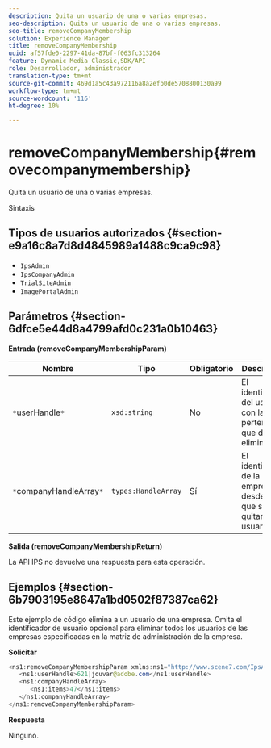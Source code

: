 ```yaml
---
description: Quita un usuario de una o varias empresas.
seo-description: Quita un usuario de una o varias empresas.
seo-title: removeCompanyMembership
solution: Experience Manager
title: removeCompanyMembership
uuid: af57fde0-2297-41da-87bf-f063fc313264
feature: Dynamic Media Classic,SDK/API
role: Desarrollador, administrador
translation-type: tm+mt
source-git-commit: 469d1a5c43a972116a8a2efb0de5708800130a99
workflow-type: tm+mt
source-wordcount: '116'
ht-degree: 10%

---
```



# removeCompanyMembership{#removecompanymembership}

Quita un usuario de una o varias empresas.

Sintaxis

## Tipos de usuarios autorizados {#section-e9a16c8a7d8d4845989a1488c9ca9c98}

* `IpsAdmin`
* `IpsCompanyAdmin`
* `TrialSiteAdmin`
* `ImagePortalAdmin`

## Parámetros {#section-6dfce5e44d8a4799afd0c231a0b10463}

**Entrada (removeCompanyMembershipParam)**

| Nombre | Tipo | Obligatorio | Descripción |
|---|---|---|---|
| `*`userHandle`*` | `xsd:string` | No | El identificador del usuario con la pertenencia que desea eliminar. |
| `*`companyHandleArray`*` | `types:HandleArray` | Sí | El identificador de la empresa desde la que se va a quitar el usuario. |

**Salida (removeCompanyMembershipReturn)**

La API IPS no devuelve una respuesta para esta operación.

## Ejemplos {#section-6b7903195e8647a1bd0502f87387ca62}

Este ejemplo de código elimina a un usuario de una empresa. Omita el identificador de usuario opcional para eliminar todos los usuarios de las empresas especificadas en la matriz de administración de la empresa.

**Solicitar**

```java
<ns1:removeCompanyMembershipParam xmlns:ns1="http://www.scene7.com/IpsApi/xsd">
   <ns1:userHandle>621|jduvar@adobe.com</ns1:userHandle>
   <ns1:companyHandleArray>
      <ns1:items>47</ns1:items>
   </ns1:companyHandleArray>
</ns1:removeCompanyMembershipParam>
```

**Respuesta**

Ninguno.
